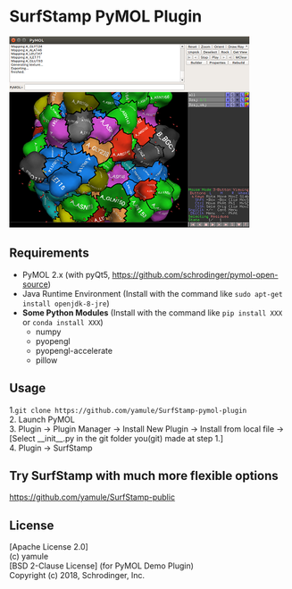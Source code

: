 # SurfStamp PyMOL Plugin

![example](https://raw.githubusercontent.com/yamule/SurfStamp-pymol-plugin/master/image/screenshot.png)　　
## Requirements

 - PyMOL 2.x (with pyQt5, https://github.com/schrodinger/pymol-open-source)  
 -  Java Runtime Environment (Install with the command like `sudo apt-get install openjdk-8-jre`)  
 - **Some Python Modules** (Install with the command like `pip install XXX` or `conda install XXX`)  
    - numpy  
    - pyopengl  
    - pyopengl-accelerate  
    - pillow  


## Usage
1.`git clone https://github.com/yamule/SurfStamp-pymol-plugin`  
2. Launch PyMOL  
3. Plugin -> Plugin Manager -> Install New Plugin -> Install from local file -> [Select \_\_init\_\_.py in the git folder you(git) made at step 1.]   
4. Plugin -> SurfStamp  


## Try SurfStamp with much more flexible options
https://github.com/yamule/SurfStamp-public  


## License
[Apache License 2.0]  
(c) yamule  
[BSD 2-Clause License] (for PyMOL Demo Plugin)    
Copyright (c) 2018, Schrodinger, Inc.
